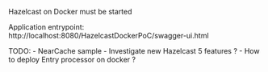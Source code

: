 Hazelcast on Docker must be started

Application entrypoint:
http://localhost:8080/HazelcastDockerPoC/swagger-ui.html

TODO:
    - NearCache sample
    - Investigate new Hazelcast 5 features ?
    - How to deploy Entry processor on docker ?